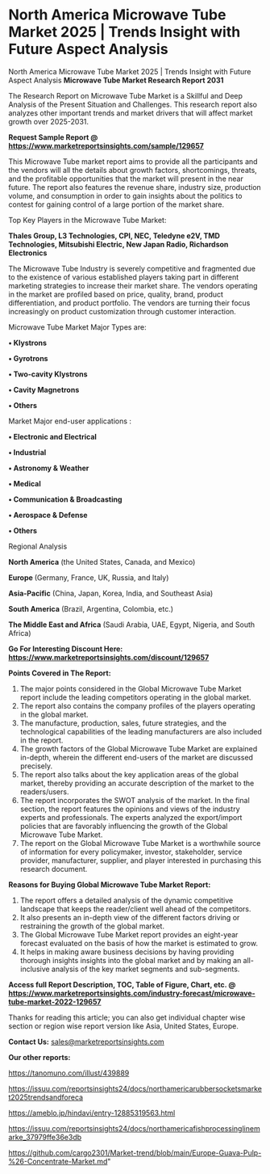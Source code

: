 # North America Microwave Tube Market 2025 | Trends Insight with Future Aspect Analysis
North America Microwave Tube Market 2025 | Trends Insight with Future Aspect Analysis
<strong>Microwave Tube Market Research Report 2031</strong>

The Research Report on Microwave Tube Market is a Skillful and Deep Analysis of the Present Situation and Challenges. This research report also analyzes other important trends and market drivers that will affect market growth over 2025-2031.

<strong>Request Sample Report @ <a href=https://www.marketreportsinsights.com/sample/129657>https://www.marketreportsinsights.com/sample/129657</a></strong>

This Microwave Tube market report aims to provide all the participants and the vendors will all the details about growth factors, shortcomings, threats, and the profitable opportunities that the market will present in the near future. The report also features the revenue share, industry size, production volume, and consumption in order to gain insights about the politics to contest for gaining control of a large portion of the market share.

Top Key Players in the Microwave Tube Market:

<strong>Thales Group, L3 Technologies, CPI, NEC, Teledyne e2V, TMD Technologies, Mitsubishi Electric, New Japan Radio, Richardson Electronics</strong>

The Microwave Tube Industry is severely competitive and fragmented due to the existence of various established players taking part in different marketing strategies to increase their market share. The vendors operating in the market are profiled based on price, quality, brand, product differentiation, and product portfolio. The vendors are turning their focus increasingly on product customization through customer interaction.

Microwave Tube Market Major Types are:

<strong>• Klystrons

• Gyrotrons

• Two-cavity Klystrons

• Cavity Magnetrons

• Others</strong>

Market Major end-user applications :

<strong>• Electronic and Electrical

• Industrial

• Astronomy & Weather

• Medical

• Communication & Broadcasting

• Aerospace & Defense

• Others</strong>

Regional Analysis

</u><strong><b>North America</b></strong> (the United States, Canada, and Mexico)

<strong><b>Europe </b></strong>(Germany, France, UK, Russia, and Italy)

<strong><b>Asia-Pacific</b></strong> (China, Japan, Korea, India, and Southeast Asia)

<strong><b>South America</b></strong> (Brazil, Argentina, Colombia, etc.)

<strong><b>The Middle East and Africa</b></strong> (Saudi Arabia, UAE, Egypt, Nigeria, and South Africa)

<strong>Go For Interesting Discount Here: <a href=https://www.marketreportsinsights.com/discount/129657>https://www.marketreportsinsights.com/discount/129657</a></strong>

<strong>Points Covered in The Report:</strong>
<ol>
  <li>The major points considered in the Global Microwave Tube Market report include the leading competitors operating in the global market.</li>
  <li>The report also contains the company profiles of the players operating in the global market.</li>
  <li>The manufacture, production, sales, future strategies, and the technological capabilities of the leading manufacturers are also included in the report.</li>
  <li>The growth factors of the Global Microwave Tube Market are explained in-depth, wherein the different end-users of the market are discussed precisely.</li>
  <li>The report also talks about the key application areas of the global market, thereby providing an accurate description of the market to the readers/users.</li>
  <li>The report incorporates the SWOT analysis of the market. In the final section, the report features the opinions and views of the industry experts and professionals. The experts analyzed the export/import policies that are favorably influencing the growth of the Global Microwave Tube Market.</li>
  <li>The report on the Global Microwave Tube Market is a worthwhile source of information for every policymaker, investor, stakeholder, service provider, manufacturer, supplier, and player interested in purchasing this research document.</li>
</ol>
<strong>Reasons for Buying Global Microwave Tube Market Report:</strong>

<ol>
  <li>The report offers a detailed analysis of the dynamic competitive landscape that keeps the reader/client well ahead of the competitors.</li>
  <li>It also presents an in-depth view of the different factors driving or restraining the growth of the global market.</li>
  <li>The Global Microwave Tube Market report provides an eight-year forecast evaluated on the basis of how the market is estimated to grow.</li>
  <li>It helps in making aware business decisions by having providing thorough insights insights into the global market and by making an all-inclusive analysis of the key market segments and sub-segments.</li>
</ol>
<strong>Access full Report Description, TOC, Table of Figure, Chart, etc. @ <a href=https://www.marketreportsinsights.com/industry-forecast/microwave-tube-market-2022-129657>https://www.marketreportsinsights.com/industry-forecast/microwave-tube-market-2022-129657</a></strong>


Thanks for reading this article; you can also get individual chapter wise section or region wise report version like Asia, United States, Europe.

<strong>Contact Us:</strong>
sales@marketreportsinsights.com

<strong>Our other reports:</strong>

<a href=https://tanomuno.com/illust/439889>https://tanomuno.com/illust/439889</a>

<a href=https://issuu.com/reportsinsights24/docs/northamericarubbersocketsmarket2025trendsandforeca>https://issuu.com/reportsinsights24/docs/northamericarubbersocketsmarket2025trendsandforeca</a>

<a href=https://ameblo.jp/hindavi/entry-12885319563.html>https://ameblo.jp/hindavi/entry-12885319563.html</a>

<a href=https://issuu.com/reportsinsights24/docs/northamericafishprocessinglinemarke_37979ffe36e3db>https://issuu.com/reportsinsights24/docs/northamericafishprocessinglinemarke_37979ffe36e3db</a>

<a href=https://github.com/cargo2301/Market-trend/blob/main/Europe-Guava-Pulp-%26-Concentrate-Market.md>https://github.com/cargo2301/Market-trend/blob/main/Europe-Guava-Pulp-%26-Concentrate-Market.md</a>"
